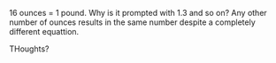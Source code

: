 16 ounces = 1 pound. Why is it prompted with 1.3 and so on?
Any other number of ounces results in the same number despite a completely different equattion.

THoughts?
